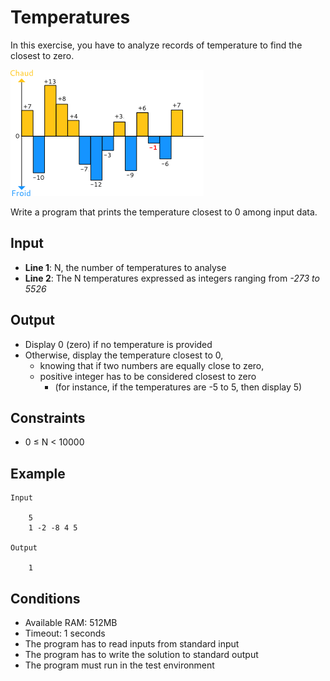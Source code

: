 # Temperatures

In this exercise, you have to analyze records of temperature to find the closest to zero.

![Sample temperatures](img/temp_fr.png "Here, -1 is the closest to 0.")

Write a program that prints the temperature closest to 0 among input data.

## Input

* **Line 1**: N, the number of temperatures to analyse
* **Line 2**: The N temperatures expressed as integers ranging from _-273 to 5526_

## Output

* Display 0 (zero) if no temperature is provided
* Otherwise, display the temperature closest to 0,
    * knowing that if two numbers are equally close to zero,
    * positive integer has to be considered closest to zero
        * (for instance, if the temperatures are -5 to 5, then display 5)

## Constraints

* 0 ≤ N < 10000

## Example

    Input

        5
        1 -2 -8 4 5

    Output

        1

## Conditions

* Available RAM: 512MB
* Timeout: 1 seconds
* The program has to read inputs from standard input
* The program has to write the solution to standard output
* The program must run in the test environment